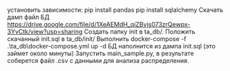 установить зависимости: 
pip install pandas 
pip install sqlalchemy 
Скачать дамп файл БД https://drive.google.com/file/d/1XeAEMdH_qiZBvjs073zrQewpx-3YvCtk/view?usp=sharing 
Создать папку init в ta_db/. Положить скачанный init.sql в ta_db/init/ 
Выполнить docker-compose -f .\ta_db\docker-compose.yml up -d БД наполнится из дампа init.sql (это займет около минуты) 
Запустить main_sample.py, в результате соберется файл .csv с данными для анализа распределения.
